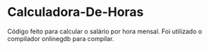 # Calculadora-De-Horas
Código feito para calcular o salário por hora mensal. Foi utilizado o compilador onlinegdb para compilar.
